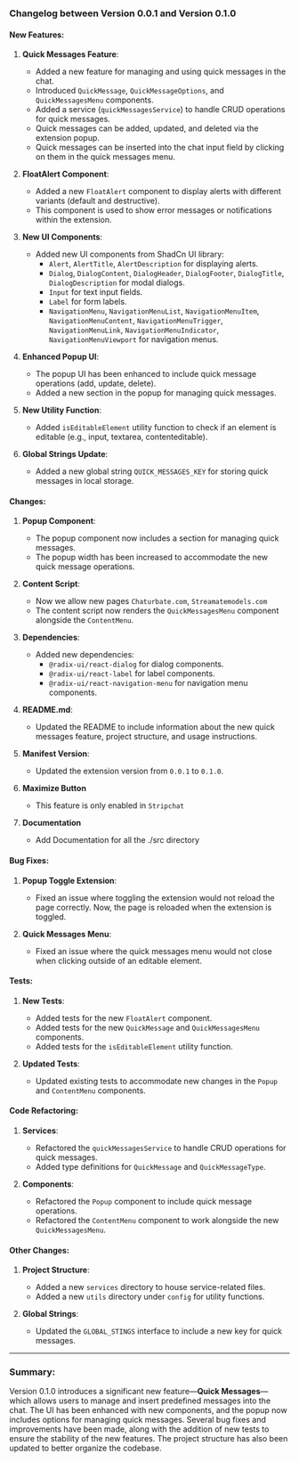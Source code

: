 ### Changelog between Version 0.0.1 and Version 0.1.0

#### New Features:

1. **Quick Messages Feature**:

   - Added a new feature for managing and using quick messages in the chat.
   - Introduced `QuickMessage`, `QuickMessageOptions`, and `QuickMessagesMenu` components.
   - Added a service (`quickMessagesService`) to handle CRUD operations for quick messages.
   - Quick messages can be added, updated, and deleted via the extension popup.
   - Quick messages can be inserted into the chat input field by clicking on them in the quick messages menu.

2. **FloatAlert Component**:

   - Added a new `FloatAlert` component to display alerts with different variants (default and destructive).
   - This component is used to show error messages or notifications within the extension.

3. **New UI Components**:

   - Added new UI components from ShadCn UI library:
     - `Alert`, `AlertTitle`, `AlertDescription` for displaying alerts.
     - `Dialog`, `DialogContent`, `DialogHeader`, `DialogFooter`, `DialogTitle`, `DialogDescription` for modal dialogs.
     - `Input` for text input fields.
     - `Label` for form labels.
     - `NavigationMenu`, `NavigationMenuList`, `NavigationMenuItem`, `NavigationMenuContent`, `NavigationMenuTrigger`, `NavigationMenuLink`, `NavigationMenuIndicator`, `NavigationMenuViewport` for navigation menus.

4. **Enhanced Popup UI**:

   - The popup UI has been enhanced to include quick message operations (add, update, delete).
   - Added a new section in the popup for managing quick messages.

5. **New Utility Function**:

   - Added `isEditableElement` utility function to check if an element is editable (e.g., input, textarea, contenteditable).

6. **Global Strings Update**:
   - Added a new global string `QUICK_MESSAGES_KEY` for storing quick messages in local storage.

#### Changes:

1. **Popup Component**:

   - The popup component now includes a section for managing quick messages.
   - The popup width has been increased to accommodate the new quick message operations.

2. **Content Script**:

   - Now we allow new pages `Chaturbate.com`, `Streamatemodels.com`
   - The content script now renders the `QuickMessagesMenu` component alongside the `ContentMenu`.

3. **Dependencies**:

   - Added new dependencies:
     - `@radix-ui/react-dialog` for dialog components.
     - `@radix-ui/react-label` for label components.
     - `@radix-ui/react-navigation-menu` for navigation menu components.

4. **README.md**:

   - Updated the README to include information about the new quick messages feature, project structure, and usage instructions.

5. **Manifest Version**:

   - Updated the extension version from `0.0.1` to `0.1.0`.

6. **Maximize Button**

   - This feature is only enabled in `Stripchat`

7. **Documentation**
   - Add Documentation for all the ./src directory

#### Bug Fixes:

1. **Popup Toggle Extension**:

   - Fixed an issue where toggling the extension would not reload the page correctly. Now, the page is reloaded when the extension is toggled.

2. **Quick Messages Menu**:
   - Fixed an issue where the quick messages menu would not close when clicking outside of an editable element.

#### Tests:

1. **New Tests**:

   - Added tests for the new `FloatAlert` component.
   - Added tests for the new `QuickMessage` and `QuickMessagesMenu` components.
   - Added tests for the `isEditableElement` utility function.

2. **Updated Tests**:
   - Updated existing tests to accommodate new changes in the `Popup` and `ContentMenu` components.

#### Code Refactoring:

1. **Services**:

   - Refactored the `quickMessagesService` to handle CRUD operations for quick messages.
   - Added type definitions for `QuickMessage` and `QuickMessageType`.

2. **Components**:
   - Refactored the `Popup` component to include quick message operations.
   - Refactored the `ContentMenu` component to work alongside the new `QuickMessagesMenu`.

#### Other Changes:

1. **Project Structure**:

   - Added a new `services` directory to house service-related files.
   - Added a new `utils` directory under `config` for utility functions.

2. **Global Strings**:
   - Updated the `GLOBAL_STINGS` interface to include a new key for quick messages.

---

### Summary:

Version 0.1.0 introduces a significant new feature—**Quick Messages**—which allows users to manage and insert predefined messages into the chat. The UI has been enhanced with new components, and the popup now includes options for managing quick messages. Several bug fixes and improvements have been made, along with the addition of new tests to ensure the stability of the new features. The project structure has also been updated to better organize the codebase.
